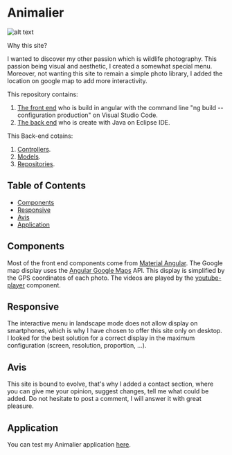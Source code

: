 # Animalier

![alt text](https://zupimages.net/up/22/43/nsfa.png "App screen")

Why this site?

  I wanted to discover my other passion which is wildlife photography. This passion being visual and aesthetic, I created a somewhat special menu. Moreover, not wanting this site to remain a simple photo library, I added the location on google map to add more interactivity.

This repository contains:

1. [The front end](https://github.com/yohannBernard411/animalier/tree/main/src/main/resources/static) who is build in angular with the command line "ng build --configuration production" on Visual Studio Code.
2. [The back end](https://github.com/yohannBernard411/animalier/tree/main/src/main/java/com/generique/essai) who is create with Java on Eclipse IDE.

This Back-end cotains:

1. [Controllers](https://github.com/yohannBernard411/animalier/tree/main/src/main/java/com/generique/essai/controllers).
2. [Models](https://github.com/yohannBernard411/animalier/tree/main/src/main/java/com/generique/essai/models).
2. [Repositories](https://github.com/yohannBernard411/animalier/tree/main/src/main/java/com/generique/essai/repository).


## Table of Contents

- [Components](#components)
- [Responsive](#responsive)
- [Avis](#avis)
- [Application](#application)

## Components

Most of the front end components come from [Material Angular](https://material.angular.io/).
The Google map display uses the [Angular Google Maps](https://angular-maps.com/) API. This display is simplified by the GPS coordinates of each photo. The videos are played by the [youtube-player](https://www.npmjs.com/package/@angular/youtube-player) component.

## Responsive

The interactive menu in landscape mode does not allow display on smartphones, which is why I have chosen to offer this site only on desktop. I looked for the best solution for a correct display in the maximum configuration (screen, resolution, proportion, ...).

## Avis

This site is bound to evolve, that's why I added a contact section, where you can give me your opinion, suggest changes, tell me what could be added. Do not hesitate to post a comment, I will answer it with great pleasure.

## Application

You can test my Animalier application [here](https://animalier.herokuapp.com).